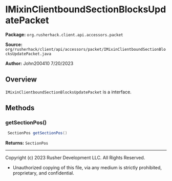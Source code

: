 # IMixinClientboundSectionBlocksUpdatePacket

**Package:** `org.rusherhack.client.api.accessors.packet`

**Source:** `org/rusherhack/client/api/accessors/packet/IMixinClientboundSectionBlocksUpdatePacket.java`

**Author:** John200410 7/20/2023



## Overview

`IMixinClientboundSectionBlocksUpdatePacket` is a interface.

## Methods

### getSectionPos()

```java
 SectionPos getSectionPos()
```

**Returns:** `SectionPos`

---

Copyright (c) 2023 Rusher Development LLC. All Rights Reserved.
* Unauthorized copying of this file, via any medium is strictly prohibited, proprietary, and confidential.
